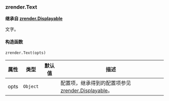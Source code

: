 ---
---

### zrender.Text

**继承自 [zrender.Displayable](#zrenderdisplayable)**

文字。

#### 构造函数

`zrender.Text(opts)`

|属性|类型|默认值|描述|
|---|---|---|---|
|opts|`Object`||配置项，继承得到的配置项参见 [zrender.Displayable](#zrenderdisplayable)。|
